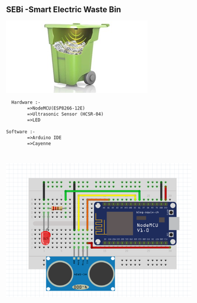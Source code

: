 ## SEBi -Smart Electric Waste Bin

![](https://github.com/salmanfarisvp/SEBi/blob/master/icon.png?raw=true)

```
  Hardware :-
        =>NodeMCU(ESP8266-12E)
        =>Ultrasonic Sensor (HCSR-04)
        =>LED

Software :-
        =>Arduino IDE
        =>Cayenne
  
  
  ```



![](https://github.com/salmanfarisvp/SEBi/blob/master/wiring.PNG?raw=true)





[](https://github.com/salmanfarisvp/SEBi/blob/master/SEBi.ino)
